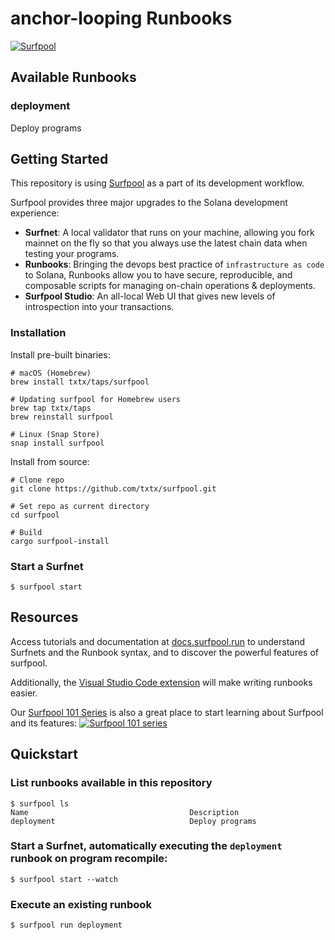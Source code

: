 # anchor-looping Runbooks

[![Surfpool](https://img.shields.io/badge/Operated%20with-Surfpool-gree?labelColor=gray)](https://surfpool.run)

## Available Runbooks

### deployment
Deploy programs

## Getting Started

This repository is using [Surfpool](https://surfpool.run) as a part of its development workflow.

Surfpool provides three major upgrades to the Solana development experience:
- **Surfnet**: A local validator that runs on your machine, allowing you fork mainnet on the fly so that you always use the latest chain data when testing your programs.
- **Runbooks**: Bringing the devops best practice of `infrastructure as code` to Solana, Runbooks allow you to have secure, reproducible, and composable scripts for managing on-chain operations & deployments.
- **Surfpool Studio**: An all-local Web UI that gives new levels of introspection into your transactions.

### Installation

Install pre-built binaries:

```console
# macOS (Homebrew)
brew install txtx/taps/surfpool

# Updating surfpool for Homebrew users
brew tap txtx/taps
brew reinstall surfpool

# Linux (Snap Store)
snap install surfpool
```

Install from source:

```console
# Clone repo
git clone https://github.com/txtx/surfpool.git

# Set repo as current directory
cd surfpool

# Build
cargo surfpool-install
```

### Start a Surfnet

```console
$ surfpool start
```

## Resources

Access tutorials and documentation at [docs.surfpool.run](https://docs.surfpool.run) to understand Surfnets and the Runbook syntax, and to discover the powerful features of surfpool.

Additionally, the [Visual Studio Code extension](https://marketplace.visualstudio.com/items?itemName=txtx.txtx) will make writing runbooks easier.

Our [Surfpool 101 Series](https://www.youtube.com/playlist?list=PL0FMgRjJMRzO1FdunpMS-aUS4GNkgyr3T) is also a great place to start learning about Surfpool and its features:
<a href="https://www.youtube.com/playlist?list=PL0FMgRjJMRzO1FdunpMS-aUS4GNkgyr3T">
  <picture>
    <source srcset="https://raw.githubusercontent.com/txtx/surfpool/main/doc/assets/youtube.png">
    <img alt="Surfpool 101 series" style="max-width: 100%;">
  </picture>
</a>

## Quickstart

### List runbooks available in this repository
```console
$ surfpool ls
Name                                    Description
deployment                              Deploy programs
```

### Start a Surfnet, automatically executing the `deployment` runbook on program recompile:
```console
$ surfpool start --watch
```

### Execute an existing runbook
```console
$ surfpool run deployment
```
